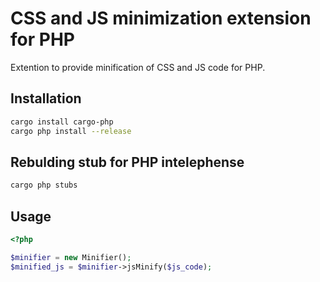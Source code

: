 # CSS and JS minimization extension for PHP

Extention to provide minification of CSS and JS code for PHP.

## Installation

```bash
cargo install cargo-php
cargo php install --release
```

## Rebulding stub for PHP intelephense

```bash
cargo php stubs
```

## Usage

```php
<?php

$minifier = new Minifier();
$minified_js = $minifier->jsMinify($js_code);
```